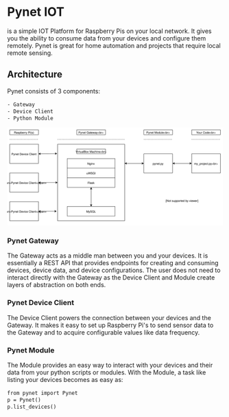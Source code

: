# Pynet IOT

is a simple IOT Platform for Raspberry Pis on your local network. It gives you
the ability to consume data from your devices and configure them remotely. 
Pynet is great for home automation and projects that require local remote sensing.

## Architecture

Pynet consists of 3 components: 
    
    - Gateway
    - Device Client
    - Python Module

![Pynet Architecture](https://github.com/nickmpaz/pynet-user-guide/blob/master/images/pynet.svg)

### Pynet Gateway 

The Gateway acts as a middle man between you and your devices. It is
essentially a REST API that provides endpoints for creating and consuming
devices, device data, and device configurations. The user does not need to 
interact directly with the Gateway as the Device Client and Module create
layers of abstraction on both ends.

### Pynet Device Client

The Device Client powers the connection between your devices and the Gateway. 
It makes it easy to set up Raspberry Pi's to send sensor data to the
Gateway and to acquire configurable values like data frequency.

### Pynet Module

The Module provides an easy way to interact with your devices and their data
from your python scripts or modules. With the Module, a task like listing your
devices becomes as easy as:

    from pynet import Pynet
    p = Pynet()
    p.list_devices()


